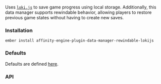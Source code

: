 Uses [`loki.js`](http://lokijs.org/) to save game progress using local storage. Additionally, this data manager supports rewindable behavior, allowing players to restore previous game states without having to create new saves.

### Installation

`ember install affinity-engine-plugin-data-manager-rewindable-lokijs`

### Defaults

Defaults are defined [here](https://github.com/affinity-engine/affinity-engine-plugin-data-manager-rewindable-lokijs/blob/master/addon/affinity-engine/configs/data-manager-rewindable-lokijs.js).

### API
